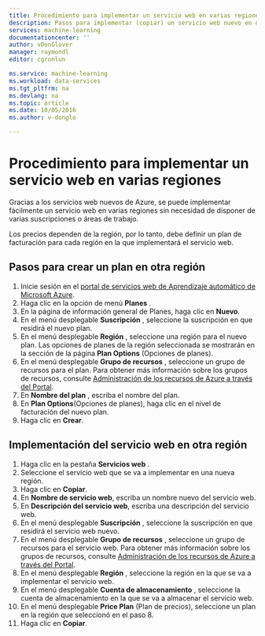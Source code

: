 ```yaml
---
title: Procedimiento para implementar un servicio web en varias regiones | Microsoft Docs
description: Pasos para implementar (copiar) un servicio web nuevo en otras regiones
services: machine-learning
documentationcenter: ''
author: vDonGlover
manager: raymondl
editor: cgronlun

ms.service: machine-learning
ms.workload: data-services
ms.tgt_pltfrm: na
ms.devlang: na
ms.topic: article
ms.date: 10/05/2016
ms.author: v-donglo

---
```

# <a name="how-to-deploy-a-web-service-to-multiple-regions"></a>Procedimiento para implementar un servicio web en varias regiones
Gracias a los servicios web nuevos de Azure, se puede implementar fácilmente un servicio web en varias regiones sin necesidad de disponer de varias suscripciones o áreas de trabajo. 

Los precios dependen de la región, por lo tanto, debe definir un plan de facturación para cada región en la que implementará el servicio web.

## <a name="to-create-a-plan-in-another-region"></a>Pasos para crear un plan en otra región
1. Inicie sesión en el [portal de servicios web de Aprendizaje automático de Microsoft Azure](https://services.azureml.net/).
2. Haga clic en la opción de menú **Planes** .
3. En la página de información general de Planes, haga clic en **Nuevo**.
4. En el menú desplegable **Suscripción** , seleccione la suscripción en que residirá el nuevo plan.
5. En el menú desplegable **Región** , seleccione una región para el nuevo plan. Las opciones de planes de la región seleccionada se mostrarán en la sección de la página **Plan Options** (Opciones de planes).
6. En el menú desplegable **Grupo de recursos** , seleccione un grupo de recursos para el plan. Para obtener más información sobre los grupos de recursos, consulte [Administración de los recursos de Azure a través del Portal](../azure-portal/resource-group-portal.md).
7. En **Nombre del plan** , escriba el nombre del plan.
8. En **Plan Options**(Opciones de planes), haga clic en el nivel de facturación del nuevo plan.
9. Haga clic en **Crear**.

## <a name="deploying-the-web-service-to-another-region"></a>Implementación del servicio web en otra región
1. Haga clic en la pestaña **Servicios web** .
2. Seleccione el servicio web que se va a implementar en una nueva región.
3. Haga clic en **Copiar**.
4. En **Nombre de servicio web**, escriba un nombre nuevo del servicio web.
5. En **Descripción del servicio web**, escriba una descripción del servicio web.
6. En el menú desplegable **Suscripción** , seleccione la suscripción en que residirá el servicio web nuevo.
7. En el menú desplegable **Grupo de recursos** , seleccione un grupo de recursos para el servicio web. Para obtener más información sobre los grupos de recursos, consulte [Administración de los recursos de Azure a través del Portal](../azure-portal/resource-group-portal.md).
8. En el menú desplegable **Región** , seleccione la región en la que se va a implementar el servicio web.
9. En el menú desplegable **Cuenta de almacenamiento** , seleccione la cuenta de almacenamiento en la que se va a almacenar el servicio web.
10. En el menú desplegable **Price Plan** (Plan de precios), seleccione un plan en la región que seleccionó en el paso 8.
11. Haga clic en **Copiar**.

<!--HONumber=Oct16_HO2-->


